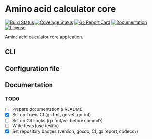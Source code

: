 # Amino acid calculator core 

[![Build Status](https://travis-ci.com/MaciejTe/amino-acid-calc-core.svg?branch=master)](https://travis-ci.com/MaciejTe/amino-acid-calc-core) 
[![Coverage Status](https://codecov.io/gh/MaciejTe/amino-acid-calc-core/branch/master/graph/badge.svg)](https://codecov.io/gh/MaciejTe/amino-acid-calc-core?branch=master)
[![Go Report Card](https://goreportcard.com/badge/github.com/MaciejTe/amino-acid-calc-core)](https://goreportcard.com/report/github.com/MaciejTe/amino-acid-calc-core)
[![Documentation](https://godoc.org/github.com/MaciejTe/amino-acid-calc-core?status.svg)](https://godoc.org/github.com/MaciejTe/amino-acid-calc-core)
[![License](https://img.shields.io/github/license/MaciejTe/amino-acid-calc-core.svg?maxAge=2592000)](https://github.com/MaciejTe/amino-acid-calc-core/blob/master/LICENSE)


Amino acid calculator core application.

## CLI
## Configuration file
## Documentation


### TODO
- [ ] Prepare documentation & README
- [x] Set up Travis CI (go fmt, go vet, go lint)
- [ ] Set up Git hooks (go fmt/vet before commit?)
- [ ] Write tests (use testify)
- [x] Set repository badges (version, godoc, CI, go report, codecov)
